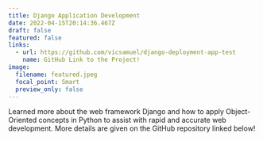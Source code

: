 ```yaml
---
title: Django Application Development
date: 2022-04-15T20:14:36.467Z
draft: false
featured: false
links:
  - url: https://github.com/vicsamuel/django-deployment-app-test
    name: GitHub Link to the Project!
image:
  filename: featured.jpeg
  focal_point: Smart
  preview_only: false
---
```

Learned more about the web framework Django and how to apply Object-Oriented concepts in Python to assist with rapid and accurate web development. More details are given on the GitHub repository linked below!
